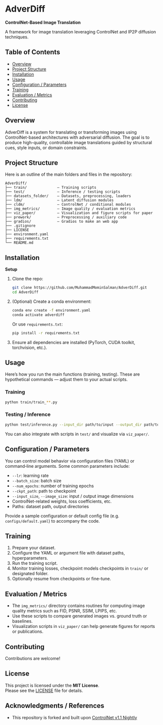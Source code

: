 # AdverDiff  

**ControlNet‑Based Image Translation**  

A framework for image translation leveraging ControlNet and IP2P diffusion techniques.

## Table of Contents

- [Overview](#overview)
- [Project Structure](#project-structure)  
- [Installation](#installation)  
- [Usage](#usage)  
- [Configuration / Parameters](#configuration--parameters)  
- [Training](#training)  
- [Evaluation / Metrics](#evaluation--metrics)
- [Contributing](#contributing)  
- [License](#license)  


## Overview

AdverDiff is a system for translating or transforming images using ControlNet-based architectures with adversarial diffusion. The goal is to produce high-quality, controllable image translations guided by structural cues, style inputs, or domain constraints.


## Project Structure

Here is an outline of the main folders and files in the repository:  

```
AdverDiff/
├── train/              — Training scripts  
├── test/               — Inference / testing scripts  
├── datasets_folder/    — Datasets, preprocessing, loaders  
├── ldm/                — Latent diffusion modules  
├── cldm/               — ControlNet / conditional modules  
├── img_metrics/        — Image quality / evaluation metrics  
├── viz_paper/          — Visualization and figure scripts for paper  
├── prework/            — Preprocessing / auxiliary code  
├── gradios/            — Gradios to make an web app  
├── .gitignore  
├── LICENSE  
├── environment.yaml  
├── requirements.txt  
└── README.md  
```  


## Installation

**Setup**

1. Clone the repo:

   ```bash
   git clone https://github.com/MuhammadMominSalman/AdverDiff.git
   cd AdverDiff
   ```

2. (Optional) Create a conda environment:

   ```bash
   conda env create -f environment.yaml
   conda activate adverdiff
   ```

   Or use `requirements.txt`:

   ```bash
   pip install -r requirements.txt
   ```

3. Ensure all dependencies are installed (PyTorch, CUDA toolkit, torchvision, etc.).  


## Usage

Here’s how you run the main functions (training, testing). These are hypothetical commands — adjust them to your actual scripts.

### Training

```bash
python train/train_**.py
```

### Testing / Inference

```bash
python test/inference.py --input_dir path/to/input --output_dir path/to/output --ckpt path/to/checkpoint.pth
```

You can also integrate with scripts in `test/` and visualize via `viz_paper/`.

## Configuration / Parameters

You can control model behavior via configuration files (YAML) or command‑line arguments. Some common parameters include:

- `--lr`: learning rate  
- `--batch_size`: batch size  
- `--num_epochs`: number of training epochs  
- `--ckpt_path`: path to checkpoint  
- `--input_size`, `--image_size`: input / output image dimensions  
- ControlNet-related weights, loss coefficients, etc.  
- Paths: dataset path, output directories  

Provide a sample configuration or default config file (e.g. `configs/default.yaml`) to accompany the code.

## Training

1. Prepare your dataset.
2. Configure the YAML or argument file with dataset paths, hyperparameters.  
3. Run the training script.  
4. Monitor training losses, checkpoint models checkpoints in `train/` or designated folder.  
5. Optionally resume from checkpoints or fine-tune.

## Evaluation / Metrics

- The `img_metrics/` directory contains routines for computing image quality metrics such as FID, PSNR, SSIM, LPIPS, etc.  
- Use these scripts to compare generated images vs. ground truth or baselines.  
- Visualization scripts in `viz_paper/` can help generate figures for reports or publications.


## Contributing

Contributions are welcome!  

## License

This project is licensed under the **MIT License**.  
Please see the [LICENSE](LICENSE) file for details.  


## Acknowledgments / References

- This repository is forked and built upon [ControlNet v1.1 Nightly](https://github.com/lllyasviel/ControlNet-v1-1-nightly/tree/main)  